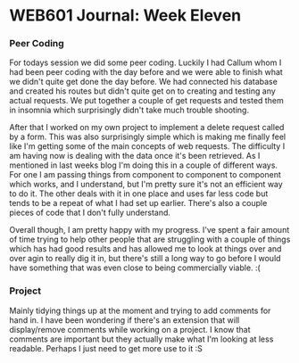 # WEB601 Journal: Week Eleven

### Peer Coding
For todays session we did some peer coding. Luckily I had Callum whom I had been peer coding with the day before and we were able to finish what we didn't quite get done the day before. We had connected his database and created his routes but didn't quite get on to creating and testing any actual requests. We put together a couple of get requests and tested them in insomnia which surprisingly didn't take much trouble shooting. 

After that I worked on my own project to implement a delete request called by a form. This was also surprisingly simple which is making me finally feel like I'm getting some of the main concepts of web requests. The difficulty I am having now is dealing with the data once it's been retrieved. As I mentioned in last weeks blog I'm doing this in a couple of different ways. For one I am passing things from component to component to component which works, and I understand, but I'm pretty sure it's not an efficient way to do it. The other deals with it in one place and uses far less code but tends to be a repeat of what I had set up earlier. There's also a couple pieces of code that I don't fully understand.

Overall though, I am pretty happy with my progress. I've spent a fair amount of time trying to help other people that are struggling with a couple of things which has had good results and has allowed me to look at things over and over agin to really dig it in, but there's still a long way to go before I would have something that was even close to being commercially viable. :(

### Project
Mainly tidying things up at the moment and trying to add comments for hand in. I have been wondering if there's an extension that will display/remove comments while working on a project. I know that comments are important but they actually make what I'm looking at less readable. Perhaps I just need to get more use to it :S